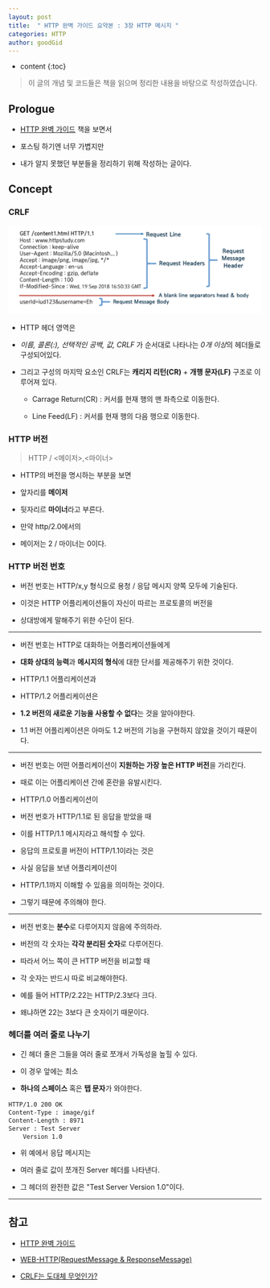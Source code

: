 ```yaml
---
layout: post
title:  " HTTP 완벽 가이드 요약본 : 3장 HTTP 메시지 "
categories: HTTP
author: goodGid
---
```

* content
{:toc}

> 이 글의 개념 및 코드들은 책을 읽으며 정리한 내용을 바탕으로 작성하였습니다.

## Prologue

* [HTTP 완벽 가이드](https://book.naver.com/bookdb/book_detail.nhn?bid=8509980) 책을 보면서 

* 포스팅 하기엔 너무 가볍지만 

* 내가 알지 못했던 부분들을 정리하기 위해 작성하는 글이다.


## Concept

### CRLF

![](/assets/img/http/http_summary_3_1.png)

* HTTP 헤더 영역은

* *이름, 콜론(:), 선택적인 공백, 값, CRLF* 가 순서대로 나타나는 *0개 이상*의 헤더들로 구성되어있다.

* 그리고 구성의 마지막 요소인 CRLF는 **캐리지 리턴(CR)** + **개행 문자(LF)** 구조로 이루어져 있다.

    * Carrage Return(CR) : 커서를 현재 행의 맨 좌측으로 이동한다.

    * Line Feed(LF) : 커서를 현재 행의 다음 행으로 이동한다.


### HTTP 버전

> HTTP / <메이저>,<마이너>


* HTTP의 버전을 명시하는 부분을 보면

* 앞자리를 **메이저** 

* 뒷자리르 **마이너**라고 부른다.

* 만약 http/2.0에서의

* 메이저는 2 / 마이너는 0이다.


### HTTP 버전 번호

* 버전 번호는 HTTP/x,y 형식으로 용청 / 응답 메시지 양쪽 모두에 기술된다.

* 이것은 HTTP 어플리케이션들이 자신이 따르는 프로토콜의 버전을

* 상대방에게 말해주기 위한 수단이 된다.

---

* 버전 번호는 HTTP로 대화하는 어플리케이션들에게

* **대화 상대의 능력**과 **메시지의 형식**에 대한 단서를 제공해주기 위한 것이다.

* HTTP/1.1 어플리케이션과 

* HTTP/1.2 어플리케이션은 

* **1.2 버전의 새로운 기능을 사용할 수 없다**는 것을 알아야한다.

* 1.1 버전 어플리케이션은 아마도 1.2 버전의 기능을 구현하지 않았을 것이기 때문이다.


---

* 버전 번호는 어떤 어플리케이션이 **지원하는 가장 높은 HTTP 버전**을 가리킨다.

* 때로 이는 어플리케이션 간에 혼란을 유발시킨다.

* HTTP/1.0 어플리케이션이 

* 버전 번호가 HTTP/1.1로 된 응답을 받았을 때

* 이를 HTTP/1.1 메시지라고 해석할 수 있다.

* 응답의 프로토콜 버전이 HTTP/1.1이라는 것은

* 사실 응답을 보낸 어플리케이션이 

* HTTP/1.1까지 이해할 수 있음을 의미하는 것이다.

* 그렇기 때문에 주의해야 한다.


---


* 버전 번호는 **분수**로 다루어지지 않음에 주의하라.

* 버전의 각 숫자는 **각각 분리된 숫자**로 다루어진다.

* 따라서 어느 쪽이 큰 HTTP 버전을 비교할 때 

* 각 숫자는 반드시 따로 비교해야한다.

* 예를 들어 HTTP/2.22는 HTTP/2.3보다 크다.

* 왜냐하면 22는 3보다 큰 숫자이기 때문이다.



### 헤더를 여러 줄로 나누기

* 긴 헤더 줄은 그들을 여러 줄로 쪼개서 가독성을 높힐 수 있다.

* 이 경우 앞에는 최소

* **하나의 스페이스** 혹은 **탭 문자**가 와야한다.


```
HTTP/1.0 200 OK
Content-Type : image/gif
Content-Length : 8971
Server : Test Server
    Version 1.0
```


* 위 예에서 응답 메시지는

* 여러 줄로 값이 쪼개진 Server 헤더를 나타낸다.

* 그 헤더의 완전한 값은 "Test Server Version 1.0"이다.


---

## 참고

* [HTTP 완벽 가이드](https://book.naver.com/bookdb/book_detail.nhn?bid=8509980)

* [WEB-HTTP(RequestMessage & ResponseMessage)](https://eunhyejung.github.io/network,server/2018/09/19/Http-Concept.html)


* [CRLF는 도대체 무엇인가?](https://velog.io/@koseungbin/CRLF%EB%8A%94-%EB%8F%84%EB%8C%80%EC%B2%B4-%EB%AC%B4%EC%97%87%EC%9D%B8%EA%B0%80)